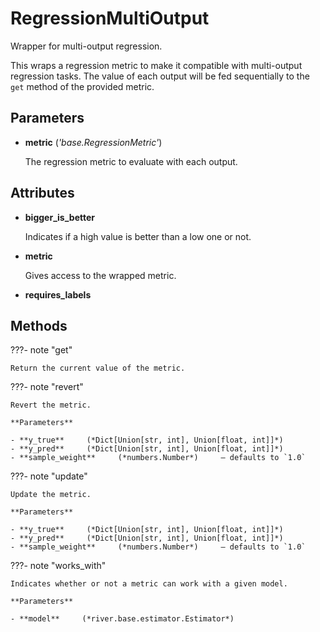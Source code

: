 # RegressionMultiOutput

Wrapper for multi-output regression.

This wraps a regression metric to make it compatible with multi-output regression tasks. The value of each output will be fed sequentially to the `get` method of the provided metric.

## Parameters

- **metric** (*'base.RegressionMetric'*)

    The regression metric to evaluate with each output.


## Attributes

- **bigger_is_better**

    Indicates if a high value is better than a low one or not.

- **metric**

    Gives access to the wrapped metric.

- **requires_labels**



## Methods

???- note "get"

    Return the current value of the metric.

    
???- note "revert"

    Revert the metric.

    **Parameters**

    - **y_true**     (*Dict[Union[str, int], Union[float, int]]*)    
    - **y_pred**     (*Dict[Union[str, int], Union[float, int]]*)    
    - **sample_weight**     (*numbers.Number*)     – defaults to `1.0`    
    
???- note "update"

    Update the metric.

    **Parameters**

    - **y_true**     (*Dict[Union[str, int], Union[float, int]]*)    
    - **y_pred**     (*Dict[Union[str, int], Union[float, int]]*)    
    - **sample_weight**     (*numbers.Number*)     – defaults to `1.0`    
    
???- note "works_with"

    Indicates whether or not a metric can work with a given model.

    **Parameters**

    - **model**     (*river.base.estimator.Estimator*)    
    
